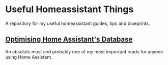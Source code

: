 # Useful Homeassistant Things
A repository for my useful homeassistant guides, tips and blueprints.

## [Optimising Home Assistant's Database](/database/README.md)

An absolute must and probably one of my most important reads for anyone using Home Assistant.

